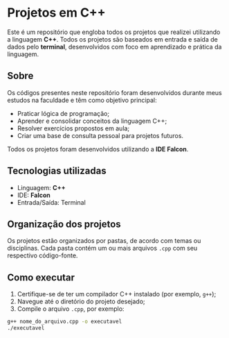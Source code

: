# Projetos em C++

Este é um repositório que engloba todos os projetos que realizei utilizando a linguagem **C++**. Todos os projetos são baseados em entrada e saída de dados pelo **terminal**, desenvolvidos com foco em aprendizado e prática da linguagem.

## Sobre

Os códigos presentes neste repositório foram desenvolvidos durante meus estudos na faculdade e têm como objetivo principal:

- Praticar lógica de programação;
- Aprender e consolidar conceitos da linguagem C++;
- Resolver exercícios propostos em aula;
- Criar uma base de consulta pessoal para projetos futuros.

Todos os projetos foram desenvolvidos utilizando a **IDE Falcon**.

## Tecnologias utilizadas

- Linguagem: **C++**
- IDE: **Falcon**
- Entrada/Saída: Terminal

## Organização dos projetos

Os projetos estão organizados por pastas, de acordo com temas ou disciplinas. Cada pasta contém um ou mais arquivos `.cpp` com seu respectivo código-fonte.

## Como executar

1. Certifique-se de ter um compilador C++ instalado (por exemplo, `g++`);
2. Navegue até o diretório do projeto desejado;
3. Compile o arquivo `.cpp`, por exemplo:

```bash
g++ nome_do_arquivo.cpp -o executavel
./executavel
